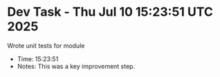 # Dev Task - Thu Jul 10 15:23:51 UTC 2025
Wrote unit tests for module
- Time: 15:23:51
- Notes: This was a key improvement step.

